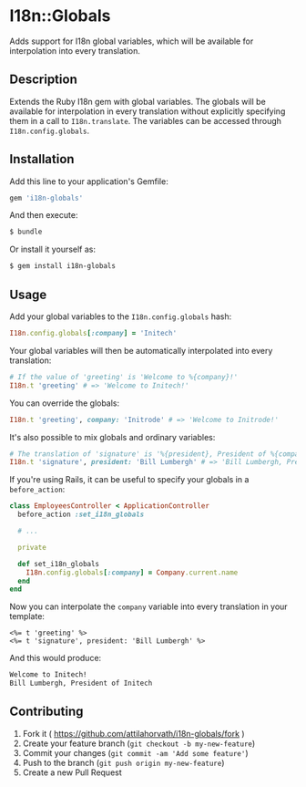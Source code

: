 # I18n::Globals

Adds support for I18n global variables, which will be available for interpolation into every translation.

## Description

Extends the Ruby I18n gem with global variables. The globals will be available for interpolation in every translation without explicitly specifying them in a call to `I18n.translate`. The variables can be accessed through `I18n.config.globals`.

## Installation

Add this line to your application's Gemfile:

```ruby
gem 'i18n-globals'
```

And then execute:

```sh
$ bundle
```

Or install it yourself as:

```sh
$ gem install i18n-globals
```

## Usage

Add your global variables to the `I18n.config.globals` hash:

```ruby
I18n.config.globals[:company] = 'Initech'
```

Your global variables will then be automatically interpolated into every translation:

```ruby
# If the value of 'greeting' is 'Welcome to %{company}!'
I18n.t 'greeting' # => 'Welcome to Initech!'
```

You can override the globals:

```ruby
I18n.t 'greeting', company: 'Initrode' # => 'Welcome to Initrode!'
```

It's also possible to mix globals and ordinary variables:

```ruby
# The translation of 'signature' is '%{president}, President of %{company}'
I18n.t 'signature', president: 'Bill Lumbergh' # => 'Bill Lumbergh, President of Initech'
```

If you're using Rails, it can be useful to specify your globals in a `before_action`:

```ruby
class EmployeesController < ApplicationController
  before_action :set_i18n_globals

  # ...

  private

  def set_i18n_globals
    I18n.config.globals[:company] = Company.current.name
  end
end
```

Now you can interpolate the `company` variable into every translation in your template:

```html+erb
<%= t 'greeting' %>
<%= t 'signature', president: 'Bill Lumbergh' %>
```

And this would produce:

```html
Welcome to Initech!
Bill Lumbergh, President of Initech
```

## Contributing

1. Fork it ( https://github.com/attilahorvath/i18n-globals/fork )
2. Create your feature branch (`git checkout -b my-new-feature`)
3. Commit your changes (`git commit -am 'Add some feature'`)
4. Push to the branch (`git push origin my-new-feature`)
5. Create a new Pull Request
